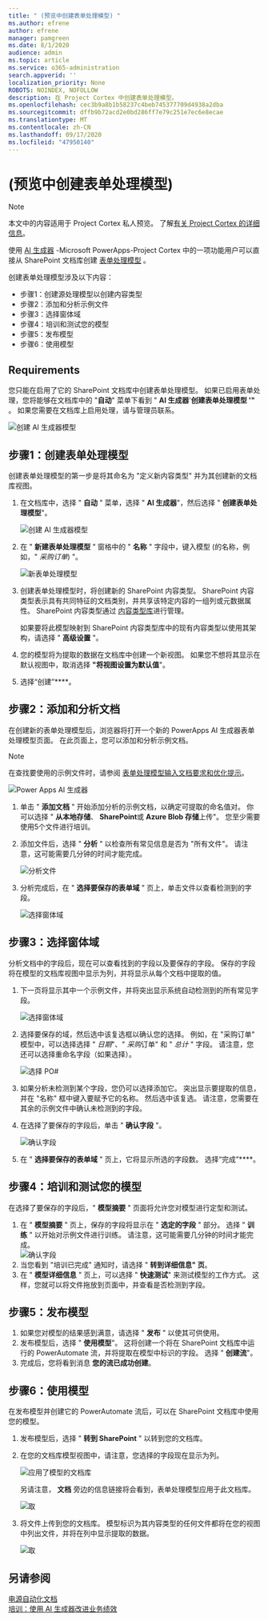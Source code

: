 ```yaml
---
title: " (预览中创建表单处理模型) "
ms.author: efrene
author: efrene
manager: pamgreen
ms.date: 8/1/2020
audience: admin
ms.topic: article
ms.service: o365-administration
search.appverid: ''
localization_priority: None
ROBOTS: NOINDEX, NOFOLLOW
description: 在 Project Cortex 中创建表单处理模型。
ms.openlocfilehash: cec3b9a8b1b58237c4beb745377709d4938a2dba
ms.sourcegitcommit: dffb9b72acd2e0bd286ff7e79c251e7ec6e8ecae
ms.translationtype: MT
ms.contentlocale: zh-CN
ms.lasthandoff: 09/17/2020
ms.locfileid: "47950140"
---
```

# <a name="create-a-form-processing-model-preview"></a> (预览中创建表单处理模型) 

> [!Note] 
> 本文中的内容适用于 Project Cortex 私人预览。 了解[有关 Project Cortex 的详细信息](https://aka.ms/projectcortex)。

使用 [AI 生成器](https://docs.microsoft.com/ai-builder/overview) -Microsoft PowerApps-Project Cortex 中的一项功能用户可以直接从 SharePoint 文档库创建 [表单处理模型](form-processing-overview.md) 。 

创建表单处理模型涉及以下内容：
 - 步骤1：创建源处理模型以创建内容类型
 - 步骤2：添加和分析示例文件
 - 步骤3：选择窗体域
 - 步骤4：培训和测试您的模型
 - 步骤5：发布模型
 - 步骤6：使用模型


## <a name="requirements"></a>Requirements

您只能在启用了它的 SharePoint 文档库中创建表单处理模型。 如果已启用表单处理，您将能够在文档库中的 "**自动**" 菜单下看到 " **AI 生成器**'**创建表单处理模型 '"** 。  如果您需要在文档库上启用处理，请与管理员联系。

 ![创建 AI 生成器模型](../media/content-understanding/create-ai-builder-model.png)</br>


## <a name="step-1-create-a-form-processing-model"></a>步骤1：创建表单处理模型

创建表单处理模型的第一步是将其命名为 "定义新内容类型" 并为其创建新的文档库视图。

1. 在文档库中，选择 " **自动** " 菜单，选择 " **AI 生成器**"，然后选择 " **创建表单处理模型**"。

    ![创建 AI 生成器模型](../media/content-understanding/create-ai-builder-model.png)</br>
2. 在 " **新建表单处理模型** " 窗格中的 "  **名称** " 字段中，键入模型 (的名称，例如，" *采购订单*) "。

    ![新表单处理模型](../media/content-understanding/new-form-model.png)</br> 

3. 创建表单处理模型时，将创建新的 SharePoint 内容类型。 SharePoint 内容类型表示具有共同特征的文档类别，并共享该特定内容的一组列或元数据属性。 SharePoint 内容类型通过 [内容类型库]()进行管理。

    如果要将此模型映射到 SharePoint 内容类型库中的现有内容类型以使用其架构，请选择 " **高级设置** "。 

4. 您的模型将为提取的数据在文档库中创建一个新视图。 如果您不想将其显示在默认视图中，取消选择 **"将视图设置为默认值**"。
5. 选择“创建”****。


## <a name="step-2-add-and-analyze-documents"></a>步骤2：添加和分析文档

在创建新的表单处理模型后，浏览器将打开一个新的 PowerApps AI 生成器表单处理模型页面。 在此页面上，您可以添加和分析示例文档。 </br>

> [!Note]
> 在查找要使用的示例文件时，请参阅 [表单处理模型输入文档要求和优化提示](https://docs.microsoft.com/ai-builder/form-processing-model-requirements)。 

   ![Power Apps AI 生成器](../media/content-understanding/powerapps.png)</br> 
 

1. 单击 " **添加文档** " 开始添加分析的示例文档，以确定可提取的命名值对。 你可以选择 " **从本地存储**、 **SharePoint**或 **Azure Blob 存储**上传"。 您至少需要使用5个文件进行培训。
2. 添加文件后，选择 " **分析** " 以检查所有常见信息是否为 "所有文件"。 请注意，这可能需要几分钟的时间才能完成。</br> 
 
    ![分析文件](../media/content-understanding/analyze.png)</br> 

3. 分析完成后，在 " **选择要保存的表单域** " 页上，单击文件以查看检测到的字段。</br>

    ![选择窗体域](../media/content-understanding/select-form-fields.png)</br> 

## <a name="step-3-select-your-form-fields"></a>步骤3：选择窗体域

分析文档中的字段后，现在可以查看找到的字段以及要保存的字段。 保存的字段将在模型的文档库视图中显示为列，并将显示从每个文档中提取的值。

1. 下一页将显示其中一个示例文件，并将突出显示系统自动检测到的所有常见字段。 </br>

    ![选择窗体域](../media/content-understanding/select-fields-page.png)</br> 

2. 选择要保存的域，然后选中该复选框以确认您的选择。 例如，在 "采购订单" 模型中，可以选择选择 " *日期*"、" *采购*订单" 和 " *总计* " 字段。  请注意，您还可以选择重命名字段（如果选择）。 </br>

    ![选择 PO#](../media/content-understanding/po.png)</br> 

3. 如果分析未检测到某个字段，您仍可以选择添加它。 突出显示要提取的信息，并在 "名称" 框中键入要赋予它的名称。 然后选中该复选。 请注意，您需要在其余的示例文件中确认未检测到的字段。
4. 在选择了要保存的字段后，单击 " **确认字段** "。 </br>
 
    ![确认字段](../media/content-understanding/confirm-fields.png)</br> 
 
5. 在 " **选择要保存的表单域** " 页上，它将显示所选的字段数。 选择“完成”****。

## <a name="step-4-train-and-test-your-model"></a>步骤4：培训和测试您的模型

在选择了要保存的字段后，" **模型摘要** " 页面将允许您对模型进行定型和测试。

1. 在 " **模型摘要** " 页上，保存的字段将显示在 " **选定的字段** " 部分。 选择 " **训练** " 以开始对示例文件进行训练。 请注意，这可能需要几分钟的时间才能完成。</br>
    ![确认字段](../media/content-understanding/select-fields-train.png)</br> 
2. 当您看到 "培训已完成" 通知时，请选择 " **转到详细信息" 页**。 
3. 在 " **模型详细信息** " 页上，可以选择 " **快速测试**" 来测试模型的工作方式。 这样，您就可以将文件拖放到页面中，并查看是否检测到字段。

## <a name="step-5-publish-your-model"></a>步骤5：发布模型



1. 如果您对模型的结果感到满意，请选择 " **发布** " 以使其可供使用。
2. 发布模型后，选择 " **使用模型**"。 这将创建一个将在 SharePoint 文档库中运行的 PowerAutomate 流，并将提取在模型中标识的字段。 选择 " **创建流**"。  
3. 完成后，您将看到消息 **您的流已成功创建**。
 
 
## <a name="step-6-use-your-model"></a>步骤6：使用模型

在发布模型并创建它的 PowerAutomate 流后，可以在 SharePoint 文档库中使用您的模型。

1. 发布模型后，选择 " **转到 SharePoint** " 以转到您的文档库。
2. 在您的文档库模型视图中，请注意，您选择的字段现在显示为列。</br>

    ![应用了模型的文档库](../media/content-understanding/doc-lib-view.png)</br> 

    另请注意， **文档** 旁边的信息链接将会看到，表单处理模型应用于此文档库。

    ![取](../media/content-understanding/info-button.png)</br>  

3. 将文件上传到您的文档库。 模型标识为其内容类型的任何文件都将在您的视图中列出文件，并将在列中显示提取的数据。</br>

    ![取](../media/content-understanding/doc-lib-done.png)</br>  



## <a name="see-also"></a>另请参阅
  
[电源自动化文档](https://docs.microsoft.com/power-automate/)</br>
[培训：使用 AI 生成器改进业务绩效](https://docs.microsoft.com/learn/paths/improve-business-performance-ai-builder/?source=learn)</br>




